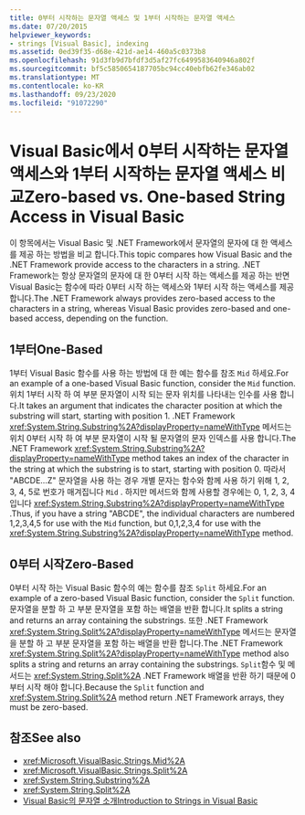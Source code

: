 ```yaml
---
title: 0부터 시작하는 문자열 액세스 및 1부터 시작하는 문자열 액세스
ms.date: 07/20/2015
helpviewer_keywords:
- strings [Visual Basic], indexing
ms.assetid: 0ed39f35-d68e-421d-ae14-460a5c0373b8
ms.openlocfilehash: 91d3fb9d7bfdf3d5af27fc6499583640946a802f
ms.sourcegitcommit: bf5c5850654187705bc94cc40ebfb62fe346ab02
ms.translationtype: MT
ms.contentlocale: ko-KR
ms.lasthandoff: 09/23/2020
ms.locfileid: "91072290"
---
```

# <a name="zero-based-vs-one-based-string-access-in-visual-basic"></a><span data-ttu-id="7905b-102">Visual Basic에서 0부터 시작하는 문자열 액세스와 1부터 시작하는 문자열 액세스 비교</span><span class="sxs-lookup"><span data-stu-id="7905b-102">Zero-based vs. One-based String Access in Visual Basic</span></span>

<span data-ttu-id="7905b-103">이 항목에서는 Visual Basic 및 .NET Framework에서 문자열의 문자에 대 한 액세스를 제공 하는 방법을 비교 합니다.</span><span class="sxs-lookup"><span data-stu-id="7905b-103">This topic compares how Visual Basic and the .NET Framework provide access to the characters in a string.</span></span> <span data-ttu-id="7905b-104">.NET Framework는 항상 문자열의 문자에 대 한 0부터 시작 하는 액세스를 제공 하는 반면 Visual Basic는 함수에 따라 0부터 시작 하는 액세스와 1부터 시작 하는 액세스를 제공 합니다.</span><span class="sxs-lookup"><span data-stu-id="7905b-104">The .NET Framework always provides zero-based access to the characters in a string, whereas Visual Basic provides zero-based and one-based access, depending on the function.</span></span>  
  
## <a name="one-based"></a><span data-ttu-id="7905b-105">1부터</span><span class="sxs-lookup"><span data-stu-id="7905b-105">One-Based</span></span>  

 <span data-ttu-id="7905b-106">1부터 Visual Basic 함수를 사용 하는 방법에 대 한 예는 함수를 참조 `Mid` 하세요.</span><span class="sxs-lookup"><span data-stu-id="7905b-106">For an example of a one-based Visual Basic function, consider the `Mid` function.</span></span> <span data-ttu-id="7905b-107">위치 1부터 시작 하 여 부분 문자열이 시작 되는 문자 위치를 나타내는 인수를 사용 합니다.</span><span class="sxs-lookup"><span data-stu-id="7905b-107">It takes an argument that indicates the character position at which the substring will start, starting with position 1.</span></span> <span data-ttu-id="7905b-108">.NET Framework <xref:System.String.Substring%2A?displayProperty=nameWithType> 메서드는 위치 0부터 시작 하 여 부분 문자열이 시작 될 문자열의 문자 인덱스를 사용 합니다.</span><span class="sxs-lookup"><span data-stu-id="7905b-108">The .NET Framework <xref:System.String.Substring%2A?displayProperty=nameWithType> method takes an index of the character in the string at which the substring is to start, starting with position 0.</span></span> <span data-ttu-id="7905b-109">따라서 "ABCDE...Z" 문자열을 사용 하는 경우 개별 문자는 함수와 함께 사용 하기 위해 1, 2, 3, 4, 5로 번호가 매겨집니다 `Mid` . 하지만 메서드와 함께 사용할 경우에는 0, 1, 2, 3, 4입니다 <xref:System.String.Substring%2A?displayProperty=nameWithType> .</span><span class="sxs-lookup"><span data-stu-id="7905b-109">Thus, if you have a string "ABCDE", the individual characters are numbered 1,2,3,4,5 for use with the `Mid` function, but 0,1,2,3,4 for use with the <xref:System.String.Substring%2A?displayProperty=nameWithType> method.</span></span>  
  
## <a name="zero-based"></a><span data-ttu-id="7905b-110">0부터 시작</span><span class="sxs-lookup"><span data-stu-id="7905b-110">Zero-Based</span></span>  

 <span data-ttu-id="7905b-111">0부터 시작 하는 Visual Basic 함수의 예는 함수를 참조 `Split` 하세요.</span><span class="sxs-lookup"><span data-stu-id="7905b-111">For an example of a zero-based Visual Basic function, consider the `Split` function.</span></span> <span data-ttu-id="7905b-112">문자열을 분할 하 고 부분 문자열을 포함 하는 배열을 반환 합니다.</span><span class="sxs-lookup"><span data-stu-id="7905b-112">It splits a string and returns an array containing the substrings.</span></span> <span data-ttu-id="7905b-113">또한 .NET Framework <xref:System.String.Split%2A?displayProperty=nameWithType> 메서드는 문자열을 분할 하 고 부분 문자열을 포함 하는 배열을 반환 합니다.</span><span class="sxs-lookup"><span data-stu-id="7905b-113">The .NET Framework <xref:System.String.Split%2A?displayProperty=nameWithType> method also splits a string and returns an array containing the substrings.</span></span> <span data-ttu-id="7905b-114">`Split`함수 및 메서드는 <xref:System.String.Split%2A> .NET Framework 배열을 반환 하기 때문에 0부터 시작 해야 합니다.</span><span class="sxs-lookup"><span data-stu-id="7905b-114">Because the `Split` function and <xref:System.String.Split%2A> method return .NET Framework arrays, they must be zero-based.</span></span>  
  
## <a name="see-also"></a><span data-ttu-id="7905b-115">참조</span><span class="sxs-lookup"><span data-stu-id="7905b-115">See also</span></span>

- <xref:Microsoft.VisualBasic.Strings.Mid%2A>
- <xref:Microsoft.VisualBasic.Strings.Split%2A>
- <xref:System.String.Substring%2A>
- <xref:System.String.Split%2A>
- [<span data-ttu-id="7905b-116">Visual Basic의 문자열 소개</span><span class="sxs-lookup"><span data-stu-id="7905b-116">Introduction to Strings in Visual Basic</span></span>](introduction-to-strings.md)
